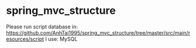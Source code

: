 # spring_mvc_structure
Please run script database in: https://github.com/AnhTai1995/spring_mvc_structure/tree/master/src/main/resources/script
I use: MySQL

